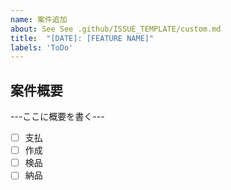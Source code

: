 ```yaml
---
name: 案件追加
about: See See .github/ISSUE_TEMPLATE/custom.md
title:  "[DATE]: [FEATURE NAME]"
labels: 'ToDo'
---
```



## 案件概要

---ここに概要を書く---

- [ ] 支払
- [ ] 作成
- [ ] 検品
- [ ] 納品
